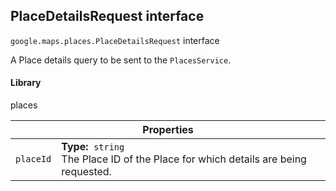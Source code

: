 <h2 id="PlaceDetailsRequest"> PlaceDetailsRequest interface </h2><p>
<code><span itemprop="path">google.maps.places</span>.<span itemprop="name">PlaceDetailsRequest</span></code>
interface
</p><p>A Place details query to be sent to the <code>PlacesService</code>.</p><h4>Library</h4><p>places</p><div class="devsite-table-wrapper"><table class="properties responsive" summary="interface PlaceDetailsRequest - Properties">
<thead>
<tr><th colspan="2">Properties</th>
</tr></thead>
<tbody>
<tr id="PlaceDetailsRequest.placeId">
<td><code><span>placeId</span></code></td>
<td><div><strong>Type:</strong>&nbsp; <code>string</code></div>
<div class="desc">The Place ID of the Place for which details are being requested.</div></td>
</tr>
</tbody>
</table></div>